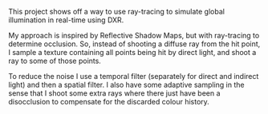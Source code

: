 This project shows off a way to use ray-tracing to simulate global illumination in real-time using DXR.

My approach is inspired by Reflective Shadow Maps, but with ray-tracing to determine occlusion. So, instead of shooting a diffuse ray from the hit point, I sample a texture containing all points being hit by direct light, and shoot a ray to some of those points.

To reduce the noise I use a temporal filter (separately for direct and indirect light) and then a spatial filter. I also have some adaptive sampling in the sense that I shoot some extra rays where there just have been a disocclusion to compensate for the discarded colour history.